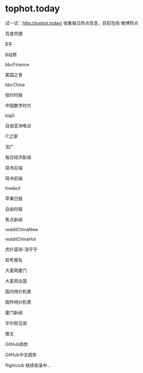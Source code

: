 # tophot.today
试一试：http://tophot.today/
收集每日热点信息，目前包括
微博热点

百度热搜

B乎

B站榜

bbcFinance

美国之音

bbcChina

纽约时报

中国数字时代

bigG

自由亚洲电台

IT之家

法广

每日经济新闻

简书后端

简书前端

freebuf

苹果日报

自由时报

焦点新闻

redditChinaNew

redditChinaHot

虎扑篮球-湿乎乎

软考报名

大麦网厦门

大麦网全国

国内特价机票

国外特价机票

厦门新闻

华尔街见闻

推文

GitHub趋势

GitHub中文趋势

flightclub
继续收录中...
